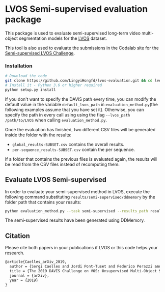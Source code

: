 # LVOS Semi-supervised evaluation package

This package is used to evaluate semi-supervised long-term video multi-object segmentation models for the <a href="https://davischallenge.org/davis2017/code.html" target="_blank">LVOS</a> dataset. 

This tool is also used to evaluate the submissions in the Codalab site for the <a href="https://competitions.codalab.org/competitions/20516" target="_blank">Semi-supervised LVOS Challenge</a>.

### Installation
```bash
# Download the code
git clone https://github.com/LingyiHongfd/lvos-evaluation.git && cd lvos-evaluation
# Install it - Python 3.6 or higher required
python setup.py install
```
If you don't want to specify the DAVIS path every time, you can modify the default value in the variable `default_lvos_path` in `evaluation_method.py`(the following examples assume that you have set it). 
Otherwise, you can specify the path in every call using using the flag `--lvos_path /path/to/LVOS` when calling `evaluation_method.py`.

Once the evaluation has finished, two different CSV files will be generated inside the folder with the results: 
- `global_results-SUBSET.csv` contains the overall results. 
- `per-sequence_results-SUBSET.csv` contain the per sequence.

If a folder that contains the previous files is evaluated again, the results will be read from the CSV files instead of recomputing them.

## Evaluate LVOS Semi-supervised
In order to evaluate your semi-supervised method in LVOS, execute the following command substituting `results/semi-supervised/ddmemory` by the folder path that contains your results:
```bash
python evaluation_method.py --task semi-supervised --results_path results/semi-supervised/ddmemory
```
The semi-supervised results have been generated using DDMemory.



## Citation

Please cite both papers in your publications if LVOS or this code helps your research.

```latex
@article{Caelles_arXiv_2019,
  author = {Sergi Caelles and Jordi Pont-Tuset and Federico Perazzi and Alberto Montes and Kevis-Kokitsi Maninis and Luc {Van Gool}},
  title = {The 2019 DAVIS Challenge on VOS: Unsupervised Multi-Object Segmentation},
  journal = {arXiv},
  year = {2019}
}
```


